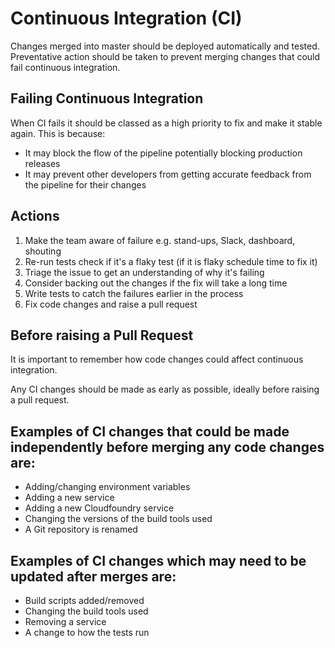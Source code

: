# Continuous Integration (CI)
Changes merged into master should be deployed automatically and tested. Preventative action should be taken to prevent merging changes that could fail continuous integration.

## Failing Continuous Integration
When CI fails it should be classed as a high priority to fix and make it stable again. This is because:

* It may block the flow of the pipeline potentially blocking production releases
* It may prevent other developers from getting accurate feedback from the pipeline for their changes

## Actions

1. Make the team aware of failure e.g. stand-ups, Slack, dashboard, shouting
1. Re-run tests check if it's a flaky test (if it is flaky schedule time to fix it)
1. Triage the issue to get an understanding of why it's failing
1. Consider backing out the changes if the fix will take a long time
1. Write tests to catch the failures earlier in the process
1. Fix code changes and raise a pull request

## Before raising a Pull Request
It is important to remember how code changes could affect continuous integration.

Any CI changes should be made as early as possible, ideally before raising a pull request.

## Examples of CI changes that could be made independently before merging any code changes are:

* Adding/changing environment variables
* Adding a new service
* Adding a new Cloudfoundry service
* Changing the versions of the build tools used
* A Git repository is renamed

## Examples of CI changes which may need to be updated after merges are:

* Build scripts added/removed
* Changing the build tools used
* Removing a service
* A change to how the tests run
